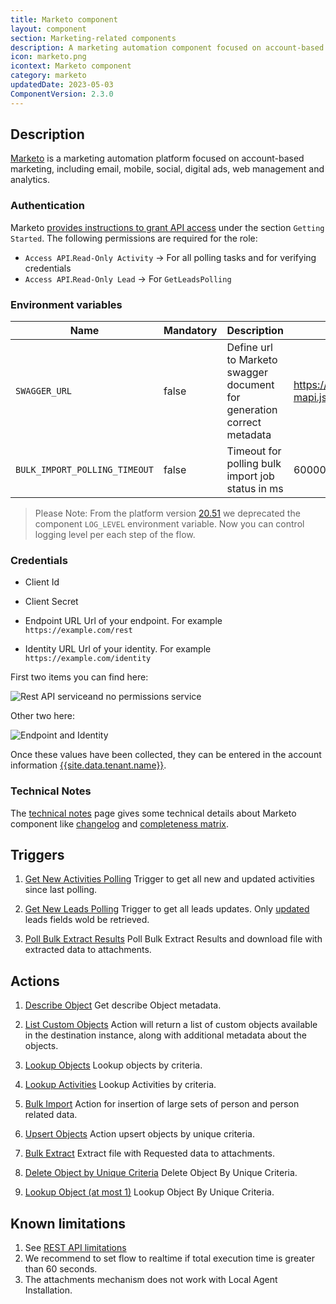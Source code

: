 ```yaml
---
title: Marketo component
layout: component
section: Marketing-related components
description: A marketing automation component focused on account-based marketing.
icon: marketo.png
icontext: Marketo component
category: marketo
updatedDate: 2023-05-03
ComponentVersion: 2.3.0
---
```


## Description

[Marketo](https://www.marketo.com/) is a marketing automation platform focused
on account-based marketing, including email, mobile, social, digital ads, web
management and analytics.

### Authentication

Marketo [provides instructions to grant API access](http://developers.marketo.com/rest-api/) under the section `Getting Started`.  The following permissions are required for the role:

 * `Access API`.`Read-Only Activity` -> For all polling tasks and for verifying
 credentials
 * `Access API`.`Read-Only Lead` -> For `GetLeadsPolling`

### Environment variables

| Name|Mandatory|Description|Values|
|----|---------|-----------|------|
| `SWAGGER_URL`| false | Define url to Marketo swagger document for generation correct metadata  | https://developers.marketo.com/swagger/swagger-mapi.json |
| `BULK_IMPORT_POLLING_TIMEOUT`| false | Timeout for polling bulk import job status in ms | 60000 |

> Please Note: From the platform version [20.51](/releases/2020-12-17) we deprecated the
> component `LOG_LEVEL` environment variable. Now you can control logging level per each step of the flow.

###  Credentials

 * Client Id

 * Client Secret

 * Endpoint URL
   Url of your endpoint. For example `https://example.com/rest`

 * Identity URL
   Url of your identity. For example `https://example.com/identity`

First two items you can find here:

![Rest API serviceand no permissions service](img/rest-API-service-and-no-permissions-service.png)

Other two here:

![Endpoint and Identity](img/endpoint-and-identity.png)

Once these values have been collected, they can be entered in the account information [{{site.data.tenant.name}}](http://www.{{site.data.tenant.name}}).

### Technical Notes

The [technical notes](technical-notes) page gives some technical details about Marketo component like [changelog](/components/marketo/technical-notes#changelog) and [completeness matrix](/components/marketo/technical-notes#completeness-matrix).

## Triggers

  1. [Get New Activities Polling](/components/marketo/triggers#get-new-activities-polling)
  Trigger to get all new and updated activities since last polling.

  2. [Get New Leads Polling](/components/marketo/triggers#get-new-leads-polling)
  Trigger to get all leads updates. Only [updated](https://developers.marketo.com/rest-api/lead-database/activities/#data_value_changes) leads fields wold be retrieved.

  3. [Poll Bulk Extract Results](/components/marketo/triggers#poll-bulk-extract-results)
  Poll Bulk Extract Results and download file with extracted data to attachments.


## Actions

 1. [Describe Object](/components/marketo/actions#describe-object)
 Get describe Object metadata.

 2. [List Custom Objects](/components/marketo/actions#list-custom-objects)
 Action will return a list of custom objects available in the destination instance, along with additional metadata about the objects.

 3. [Lookup Objects](/components/marketo/actions#lookup-objects)
 Lookup objects by criteria.

 4. [Lookup Activities](/components/marketo/actions#lookup-activities)
 Lookup Activities by criteria.

 5. [Bulk Import](/components/marketo/actions#bulk-import)
 Action for insertion of large sets of person and person related data.

 6. [Upsert Objects](/components/marketo/actions#upsert-objects)
 Action upsert objects by unique criteria.

 7. [Bulk Extract](/components/marketo/actions#bulk-extract)
 Extract file with Requested data to attachments.

 8. [Delete Object by Unique Criteria](/components/marketo/actions#delete-object-by-unique-criteria)
 Delete Object By Unique Criteria.

 9. [Lookup Object (at most 1)](/components/marketo/actions#lookup-object-at-most-1)
 Lookup Object By Unique Criteria.

## Known limitations

1. See [REST API limitations](https://developers.marketo.com/rest-api/marketo-integration-best-practices/)
2. We recommend to set flow to realtime if total execution time is greater than 60 seconds.
3. The attachments mechanism does not work with Local Agent Installation.
